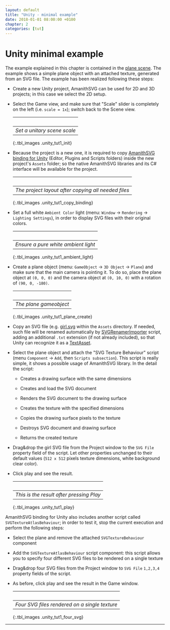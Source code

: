 ```yaml
---
layout: default
title: "Unity - minimal example"
date: 2018-01-01 08:00:00 +0100
chapter: 2
categories: [tut]
---
```


# Unity minimal example

The example explained in this chapter is contained in the [plane scene](http://github.com/Mazatech/amanithsvg-bindings/blob/master/Unity/Assets/SVGAssets/Scenes/plane.unity). The example shows a simple plane object with an attached texture, generated from an SVG file. The example has been realized following these steps:

 - Create a new Unity project, AmanithSVG can be used for 2D and 3D projects; in this case we select the 2D setup.

 - Select the Game view, and make sure that "Scale" slider is completely on the left (i.e. `scale = 1x`); switch back to the Scene view. 

    | &nbsp; | 
    | :---: |
    | *Set a unitary scene scale* |
    {:.tbl_images .unity_tut1_init} 

 - Because the project is a new one, it is required to copy [AmanithSVG binding for Unity](http://github.com/Mazatech/amanithsvg-bindings/tree/master/Unity/Assets/SVGAssets) (Editor, Plugins and Scripts folders) inside the new project's `Assets` folder; so the native AmanithSVG libraries and its C# interface will be available for the project.
    
    | &nbsp; | 
    | :---: |
    | *The project layout after copying all needed files* |
    {:.tbl_images .unity_tut1_copy_binding} 

 - Set a full white `Ambient Color` light (menu: `Window` → `Rendering` → `Lighting Settings`), in order to display SVG files with their original colors.

    | &nbsp; | 
    | :---: |
    | *Ensure a pure white ambient light* |
    {:.tbl_images .unity_tut1_ambient_light} 

 - Create a plane object (menu: `GameObject` → `3D Object` → `Plane`) and make sure that the main camera is pointing it. To do so, place the plane object at `(0, 0, 0)` and the camera object at `(0, 10, 0)` with a rotation of `(90, 0, -180)`.

    | &nbsp; | 
    | :---: |
    | *The plane gameobject* |
    {:.tbl_images .unity_tut1_plane_create}

 - Copy an SVG file (e.g. [girl.svg](http://github.com/Mazatech/amanithsvg-bindings/blob/master/Unity/Assets/SVGAssets/SVGFiles/girl.svg.txt) within the `Assets` directory. If needed, such file will be renamed automatically by [SVGRenamerImporter]({{site.url}}/docs/binding/004-unity.html#svgrenamerimporter) script, adding an additional `.txt` extension (if not already included), so that Unity can recognize it as a [TextAsset](http://docs.unity3d.com/ScriptReference/TextAsset.html).

 - Select the plane object and attach the "SVG Texture Behaviour" script (menu `Component` → `Add`, then `Scripts subsection`). This script is really simple, it shows a possible usage of AmanithSVG library. In the detail the script:
    
    - Creates a drawing surface with the same dimensions
    
    - Creates and load the SVG document
    
    - Renders the SVG document to the drawing surface
    
    - Creates the texture with the specified dimensions
    
    - Copies the drawing surface pixels to the texture
    
    - Destroys SVG document and drawing surface
    
    - Returns the created texture

 - Drag&drop the girl SVG file from the Project window to the `SVG File` property field of the script. Let other properties unchanged to their default values (`512 x 512` pixels texture dimensions, white background clear color).

 - Click play and see the result.
 
    | &nbsp; | 
    | :---: |
    | *This is the result after pressing Play* |
    {:.tbl_images .unity_tut1_play}

AmanithSVG binding for Unity also includes another script called `SVGTextureAtlasBehaviour`; in order to test it, stop the current execution and perform the following steps:

 - Select the plane and remove the attached `SVGTextureBehaviour` component

 - Add the `SVGTextureAtlasBehaviour` script component: this script allows you to specify four different SVG files to be rendered on a single texture

 - Drag&drop four SVG files from the Project window to `SVG File` `1,2,3,4` property fields of the script.

 - As before, click play and see the result in the Game window.

    | &nbsp; | 
    | :---: |
    | *Four SVG files rendered on a single texture* |
    {:.tbl_images .unity_tut1_four_svg}


---
